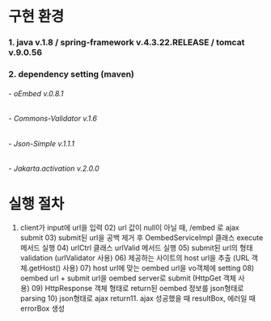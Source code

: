 # 구현 환경
### 1. java v.1.8 / spring-framework v.4.3.22.RELEASE / tomcat v.9.0.56
### 2. dependency setting (maven)
###### - oEmbed v.0.8.1
###### - Commons-Validator v.1.6
###### - Json-Simple v.1.1.1
###### - Jakarta.activation v.2.0.0

# 실행 절차 
01) client가 input에 url을 입력 02) url 값이 null이 아닐 때, /embed 로 ajax submit 03) submit된 url을 공백 제거 후 OembedServiceImpl 클래스 execute 메서드 실행 04) urlCtrl 클래스 urlValid 메서드 실행 05) submit된 url의 형태 validation (urlValidator 사용) 06) 제공하는 사이트의 host url을 추출 (URL 객체.getHost() 사용) 07) host url에 맞는 oembed url을 vo객체에 setting 08) oembed url + submit url을 oembed server로 submit (HttpGet 객체 사용) 09) HttpResponse 객체 형태로 return된 oembed 정보를 json형태로 parsing 10) json형태로 ajax return11. ajax 성공했을 때 resultBox, 에러일 때 errorBox 생성
